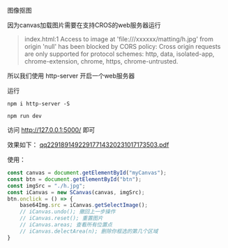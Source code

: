 图像抠图

因为canvas加载图片需要在支持CROS的web服务器运行
> index.html:1 Access to image at 'file:///xxxxxx/matting/h.jpg' from origin 'null' has been blocked by CORS policy: Cross origin requests are only supported for protocol schemes: http, data, isolated-app, chrome-extension, chrome, https, chrome-untrusted.

所以我们使用 http-server 开启一个web服务器

运行
```shell
npm i http-server -S

npm run dev
```
访问 http://127.0.0.1:5000/ 即可

效果如下：
[qq22918914922917714320231017173503.pdf](https://github.com/zzyyhh22lx/matting/files/12926982/qq22918914922917714320231017173503.pdf)



使用：
```js
const canvas = document.getElementById("myCanvas");
const btn = document.getElementById("btn");
const imgSrc = "./h.jpg";
const iCanvas = new SCanvas(canvas, imgSrc);
btn.onclick = () => {
    base64Img.src = iCanvas.getSelectImage();
    // iCanvas.undo(); 撤回上一步操作
    // iCanvas.reset(); 重置图片
    // iCanvas.areas; 查看所有位置点
    // iCanvas.delectArea(n); 删除你框选的第几个区域
}
```
